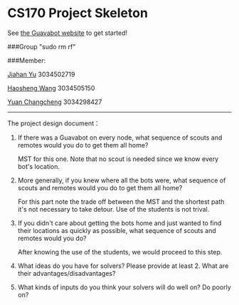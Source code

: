 # CS170 Project Skeleton

See [the Guavabot website](http://guavabot.cs170.org/) to get started!

###Group "sudo rm rf"

###Member:

[Jiahan Yu](<https://github.com/VirginiaYu>) 3034502719

[Haosheng Wang](<https://github.com/FlyingDutchman1007>) 3034505150

[Yuan Changcheng](<https://github.com/EricYJA>) 3034298427

---

The project design document：

1. If there was a Guavabot on every node, what sequence of scouts and remotes would you do to get them all home?

   MST for this one. Note that no scout is needed since we know every bot's location. 

   

2. More generally, if you knew where all the bots were, what sequence of scouts and remotes would you do to get them all home?

   For this part note the trade off between the MST and the shortest path it's not necessary to take detour. Use of the students is not trival. 

   

3. If you didn't care about getting the bots home and just wanted to find their locations as quickly as possible, what sequence of scouts and remotes would you do?

   After knowing the use of the students, we would proceed to this step. 

   

4. What ideas do you have for solvers? Please provide at least 2. What are their advantages/disadvantages?

     

   

5. What kinds of inputs do you think your solvers will do well on? Do poorly on?



